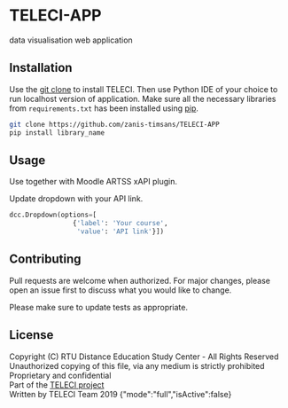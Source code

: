 # TELECI-APP
data visualisation web application

## Installation

Use the [git clone](https://www.atlassian.com/git/tutorials/setting-up-a-repository/git-clone) to install TELECI. Then use Python IDE of your choice to run localhost version of application.
Make sure all the necessary libraries from `requirements.txt` has been installed using [pip](https://pip.pypa.io/en/stable/).
```bash
git clone https://github.com/zanis-timsans/TELECI-APP
pip install library_name
```

## Usage
Use together with Moodle ARTSS xAPI plugin.

Update dropdown with your API link.
```python
dcc.Dropdown(options=[
                {'label': 'Your course',
                 'value': 'API link'}])
```

## Contributing
Pull requests are welcome when authorized. For major changes, please open an issue first to discuss what you would like to change.

Please make sure to update tests as appropriate.

## License
Copyright (C) RTU Distance Education Study Center - All Rights Reserved\
Unauthorized copying of this file, via any medium is strictly prohibited\
Proprietary and confidential\
Part of the [TELECI project](https://teleci.lv/)\
Written by TELECI  Team 2019
{"mode":"full","isActive":false}
